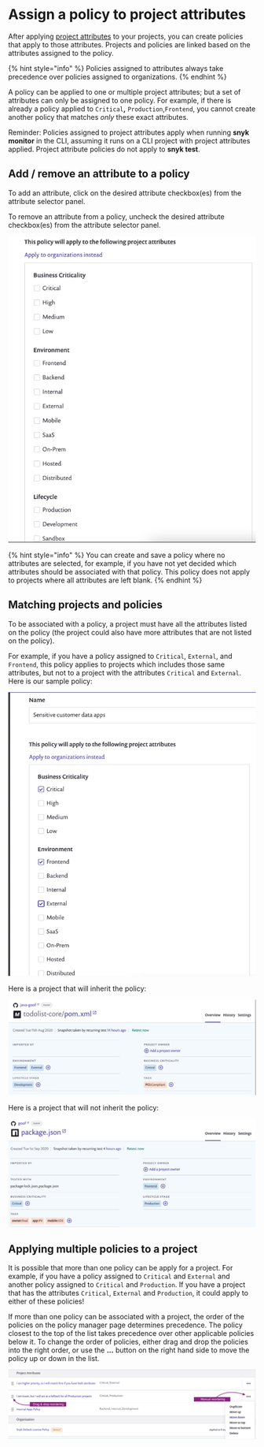 # Assign a policy to project attributes

After applying [project attributes](https://docs.snyk.io/fixing-and-prioritizing-issues/policies/assign-a-policy-to-project-attributes) to your projects, you can create policies that apply to those attributes. Projects and policies are linked based on the attributes assigned to the policy.

{% hint style="info" %}
Policies assigned to attributes always take precedence over policies assigned to organizations.
{% endhint %}

A policy can be applied to one or multiple project attributes; but a set of attributes can only be assigned to one policy. For example, if there is already a policy applied to `Critical`**,** `Production`,`Frontend`, you cannot create another policy that matches _only_ these exact attributes.

Reminder: Policies assigned to project attributes apply when running **snyk monitor** in the CLI, assuming it runs on a CLI project with project attributes applied. Project attribute policies do not apply to **snyk test**.

## Add / remove an attribute to a policy

To add an attribute, click on the desired attribute checkbox\(es\) from the attribute selector panel.

To remove an attribute from a policy, uncheck the desired attribute checkbox\(es\) from the attribute selector panel.

![](../../.gitbook/assets/screenshot_2021-03-11_at_1.20.42_pm.png)

{% hint style="info" %}
You can create and save a policy where no attributes are selected, for example, if you have not yet decided which attributes should be associated with that policy. This policy does not apply to projects where all attributes are left blank.
{% endhint %}

## Matching projects and policies

To be associated with a policy, a project must have all the attributes listed on the policy \(the project could also have more attributes that are not listed on the policy\).

For example, if you have a policy assigned to `Critical`, `External`, and `Frontend`, this policy applies to projects which includes those same attributes, but not to a project with the attributes `Critical` and `External`.  
Here is our sample policy:

![](../../.gitbook/assets/screenshot_2021-03-11_at_11.54.33_am.png)

Here is a project that will inherit the policy:

![](../../.gitbook/assets/screenshot_2021-03-11_at_12.26.02_pm.png)

Here is a project that will not inherit the policy:

![](../../.gitbook/assets/screenshot_2021-03-11_at_12.29.03_pm.png)

## Applying multiple policies to a project

It is possible that more than one policy can be apply for a project. For example, if you have a policy assigned to `Critical` and `External` and another policy assigned to `Critical` and `Production`. If you have a project that has the attributes `Critical`, `External` and `Production`, it could apply to either of these policies!

If more than one policy can be associated with a project, the order of the policies on the policy manager page determines precedence. The policy closest to the top of the list takes precedence over other applicable policies below it. To change the order of policies, either drag and drop the policies into the right order, or use the **...** button on the right hand side to move the policy up or down in the list.

![](../../.gitbook/assets/screenshot_2021-03-11_at_12.51.25_pm.png)

